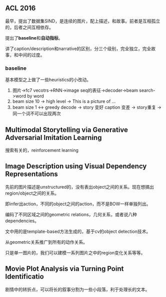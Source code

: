## ACL 2016

最早，提出了数据集SIND，是连续的图片，配上描述，和故事。前者是互相孤立的，后者之间互相依存。

提出了**baseline**和**自动指标**。

讲了caption/description和narrative的区别，分三个级别，完全独立，完全故事，和中间的过度。

### baseline

基本模型之上做了一些heuristics的小改动。

1. 图片->fc7 vecotrs->RNN->image seq的表征->decoder->beam search->word by word
2. beam size 10 -> high level -> This is a picture of ...
3. beam size 1 <-> greedy decode -> story 变好 caption 变差 -> story重复 -> 同一个词不可以出现两次

## Multimodal Storytelling via Generative Adversarial Imitation Learning

搜索有关的，reinforcement learning

## Image Description using Visual Dependency Representations

先前的图片描述是unstructured的，没有表出object之间的关系。现在想搞出region/object之间的关系。

即infer出action，不同的object之间的action，而不是BOW一样单独列出。

编码了不同区域之间的geometric relations，几何关系，或者说八种dependencies。

文中用的是template-based方法生成的，基于cv的object detection技术。

从geometric关系推广到所有的动作关系。

只是单一图片的，我们可以建模一系列图片之中的region变化关系等等。



## Movie Plot Analysis via Turning Point Identificatio

剧情中的转折点，可以将长的叙事分割为一些小段落，利于处理长的文本。